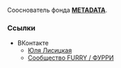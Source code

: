 Сооснователь фонда [**METADATA**](https://metainfo.github.io/metadata/).

### Ссылки

- ВКонтакте
  - [Юля Лисицкая](https://vk.com/id490384052)
  - [Сообщество FURRY / ФУРРИ](https://vk.com/public141977955)
